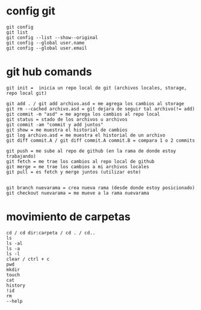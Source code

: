 # config git

    git config
    git list
    git config --list --show--original
    git config --global user.name
    git config --global user.email

# git hub comands

    git init =  inicia un repo local de git (archivos locales, storage, repo local git)

    git add . / git add archivo.asd = me agrega los cambios al storage
    git rm --cached archivo.asd = git dejara de seguir tal archivo(!= add)
    git commit -m "asd" = me agrega los cambios al repo local
    git status = stado de los archivos u archivos
    git commit -am "commit y add juntos"
    git show = me muestra el historial de cambios
    git log archivo.asd = me muestra el historial de un archivo
    git diff commit.A / git diff commit.A commit.B = compara 1 o 2 commits

    git push = me sube al repo de github (en la rama de donde estoy trabajando)
    git fetch = me trae los cambios al repo local de github
    git merge = me trae los cambios a mi archivos locales
    git pull = es fetch y merge juntos (utilizar este)


    git branch nuevarama = crea nueva rama (desde donde estoy posicionado)
    git checkout nuevarama = me mueve a la rama nuevarama

# movimiento de carpetas

    cd / cd dir:carpeta / cd . / cd..
    ls
    ls -al
    ls -a
    ls -l
    clear / ctrl + c
    pwd
    mkdir
    touch
    cat
    history
    !id
    rm
    --help
